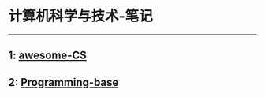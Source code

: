 # 计算机科学与技术-笔记

---
## 1: [awesome-CS](https://github.com/yaowenwu/CS-Notes/tree/master/Awesome-CS)
## 2: [Programming-base](https://github.com/yaowenwu/CS-Note/programming-base)
